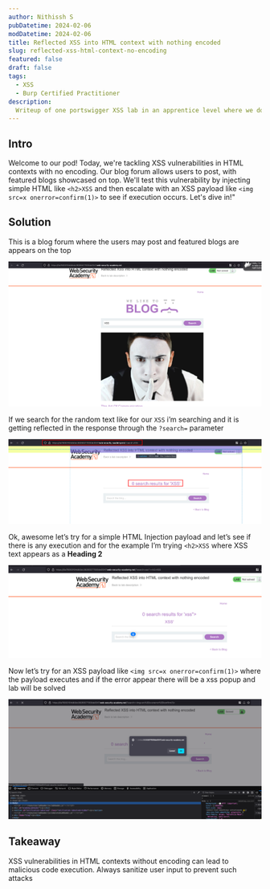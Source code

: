 ```yaml
---
author: Nithissh S
pubDatetime: 2024-02-06
modDatetime: 2024-02-06
title: Reflected XSS into HTML context with nothing encoded
slug: reflected-xss-html-context-no-encoding
featured: false
draft: false
tags:
  - XSS
  - Burp Certified Practitioner
description:
  Writeup of one portswigger XSS lab in an apprentice level where we don't need any encoding but with a simple XSS payload
---
```


## Intro

Welcome to our pod! Today, we're tackling XSS vulnerabilities in HTML contexts with no encoding. Our blog forum allows users to post, with featured blogs showcased on top. We'll test this vulnerability by injecting simple HTML like `<h2>XSS` and then escalate with an XSS payload like `<img src=x onerror=confirm(1)>` to see if execution occurs. Let's dive in!"

## Solution

This is a blog forum where the users may post and featured blogs are appears on the top 

![](../../assets/images/portswigger/XSS/apprentice/xss-1.png)


If we search for the random text like for our `XSS`  i’m searching and it is getting reflected in the response through the `?search=`  parameter 


![](../../assets/images/portswigger/XSS/apprentice/xss-2.png)


Ok, awesome let’s try for a simple HTML Injection payload and let’s see if there is any execution and for the example I’m trying `<h2>XSS`  where XSS text appears as a **Heading 2**


![](../../assets/images/portswigger/XSS/apprentice/xss-3.png)


Now let’s try for an XSS payload like `<img src=x onerror=confirm(1)>`  where the payload executes and if the error appear there will be a xss popup and lab will be solved 


![](../../assets/images/portswigger/XSS/apprentice/xss-4.png)

## Takeaway

XSS vulnerabilities in HTML contexts without encoding can lead to malicious code execution. Always sanitize user input to prevent such attacks

